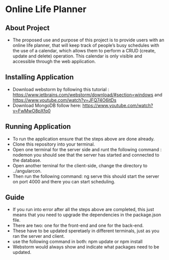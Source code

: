 # Online Life Planner

## About Project 
- The proposed use and purpose of this project is to provide users with an online life planner, that will keep track of people’s busy schedules with the use of a calendar, which allows them to perform a CRUD (create, update and delete) operation. This calendar is only visible and accessible through the web application. 

## Installing Application

- Download webstorm by following this tutorial : https://www.jetbrains.com/webstorm/download/#section=windows and https://www.youtube.com/watch?v=JFQ74O6itDs
- Download MongoDB follow here: https://www.youtube.com/watch?v=FwMwO8pXfq0

## Running Application
- To run the application ensure that the steps above are done already.
- Clone this repository into your terminal.
- Open one terminal for the server side and runt the following command : nodemon you should see that the server has started and connected to the database.
- Open another terninal for the client-side, change the directory to ../angularcon.
- Then run the following command: ng serve
this should start the server on port 4000 and there you can start scheduling.

## Guide

- If you run into error after all the steps above are completed, this just means that you need to upgrade the dependencies in the package.json file.
- There are two: one for the front-end and one for the back-end.
- These have to be updated speretaely in different terminals, just as you ran the server and client.
- use the following command in both: npm update or npm install
- Webstorm would always show and indicate what packages need to be updated.
